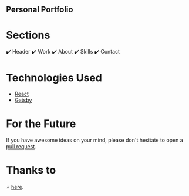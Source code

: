 ## Personal Portfolio

<!-- ![Web 1920 – 1](https://user-images.githubusercontent.com/16558205/101065060-b44bfc80-35ba-11eb-8ab4-1e6f140c1ec9.png) -->

# Sections
✔️ Header
✔️ Work
✔️ About
✔️ Skills
✔️ Contact

# Technologies Used

- [React](https://reactjs.org/)
- [Gatsby](https://www.gatsbyjs.com/)

# For the Future
If you have awesome ideas on your mind,
please don't hesitate to open a [pull request](https://github.com/chetanverma16/react-portfolio-template/pulls).

# Thanks to
⭐ [here](mailto:hello@chetanverma.com).
